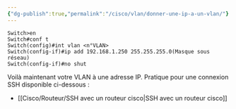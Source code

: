 ```yaml
---
{"dg-publish":true,"permalink":"/cisco/vlan/donner-une-ip-a-un-vlan/"}
---
```


```IOS
Switch>en
Switch#conf t
Switch(config)#int vlan <n°VLAN>
Switch(config-if)#ip add 192.168.1.250 255.255.255.0(Masque sous réseau)
Switch(config-if)#no shut
```
Voilà maintenant votre VLAN à une adresse IP. Pratique pour une connexion SSH disponible ci-dessous :
- [[Cisco/Routeur/SSH avec un routeur cisco\|SSH avec un routeur cisco]]